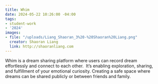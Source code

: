 ```yaml
---
title: Whim
date: 2024-05-22 10:26:00 -04:00
tags:
- student-work
- '2024'
images:
- file: "/uploads/Liang_Shaoran_3%20-%20Shaoran%20Liang.png"
  creator: Shaoran Liang
  link: http://shaoranliang.com
---
```


Whim is a dream sharing platform where users can record dream effortlessly and connect to each other.  It’s enabling exploration, sharing, and fulfillment of your emotional curiosity. Creating a safe space where dreams can be shared publicly or between friends and family.
